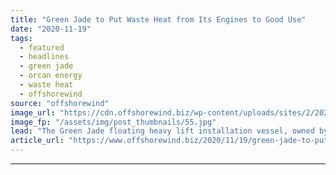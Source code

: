 ```yaml
---
title: "Green Jade to Put Waste Heat from Its Engines to Good Use"
date: "2020-11-19"
tags: 
  - featured
  - headlines
  - green jade
  - orcan energy
  - waste heat
  - offshorewind
source: "offshorewind"
image_url: "https://cdn.offshorewind.biz/wp-content/uploads/sites/2/2020/07/14104932/CDWE_Green-Jade.jpg"
image_fp: "/assets/img/post_thumbnails/55.jpg"
lead: "The Green Jade floating heavy lift installation vessel, owned by CSBC-DEME Wind Engineering (CDWE) and"
article_url: "https://www.offshorewind.biz/2020/11/19/green-jade-to-put-waste-heat-from-its-engines-to-good-use/"
---
```


---

